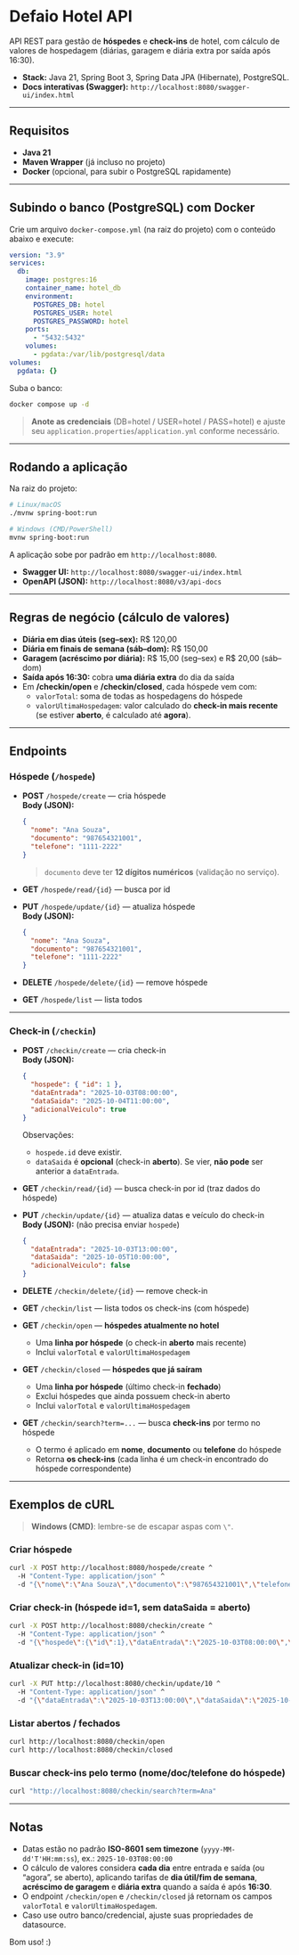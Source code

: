 # Defaio Hotel API

API REST para gestão de **hóspedes** e **check-ins** de hotel, com cálculo de valores de hospedagem
(diárias, garagem e diária extra por saída após 16:30).

- **Stack:** Java 21, Spring Boot 3, Spring Data JPA (Hibernate), PostgreSQL.
- **Docs interativas (Swagger):** `http://localhost:8080/swagger-ui/index.html`

---

## Requisitos

- **Java 21**
- **Maven Wrapper** (já incluso no projeto)
- **Docker** (opcional, para subir o PostgreSQL rapidamente)

---

## Subindo o banco (PostgreSQL) com Docker

Crie um arquivo `docker-compose.yml` (na raiz do projeto) com o conteúdo abaixo e execute:

```yaml
version: "3.9"
services:
  db:
    image: postgres:16
    container_name: hotel_db
    environment:
      POSTGRES_DB: hotel
      POSTGRES_USER: hotel
      POSTGRES_PASSWORD: hotel
    ports:
      - "5432:5432"
    volumes:
      - pgdata:/var/lib/postgresql/data
volumes:
  pgdata: {}
```

Suba o banco:

```bash
docker compose up -d
```

> **Anote as credenciais** (DB=hotel / USER=hotel / PASS=hotel) e ajuste seu `application.properties`/`application.yml` conforme necessário.

---

## Rodando a aplicação

Na raiz do projeto:

```bash
# Linux/macOS
./mvnw spring-boot:run

# Windows (CMD/PowerShell)
mvnw spring-boot:run
```

A aplicação sobe por padrão em `http://localhost:8080`.

- **Swagger UI:** `http://localhost:8080/swagger-ui/index.html`
- **OpenAPI (JSON):** `http://localhost:8080/v3/api-docs`

---

## Regras de negócio (cálculo de valores)

- **Diária em dias úteis (seg–sex):** R$ 120,00
- **Diária em finais de semana (sáb–dom):** R$ 150,00
- **Garagem (acréscimo por diária):** R$ 15,00 (seg–sex) e R$ 20,00 (sáb–dom)
- **Saída após 16:30:** cobra **uma diária extra** do dia da saída
- Em **/checkin/open** e **/checkin/closed**, cada hóspede vem com:
  - `valorTotal`: soma de todas as hospedagens do hóspede
  - `valorUltimaHospedagem`: valor calculado do **check-in mais recente**
    (se estiver **aberto**, é calculado até **agora**).

---

## Endpoints

### Hóspede (`/hospede`)

- **POST** `/hospede/create` — cria hóspede  
  **Body (JSON):**
  ```json
  {
    "nome": "Ana Souza",
    "documento": "987654321001",
    "telefone": "1111-2222"
  }
  ```
  > `documento` deve ter **12 dígitos numéricos** (validação no serviço).

- **GET** `/hospede/read/{id}` — busca por id

- **PUT** `/hospede/update/{id}` — atualiza hóspede  
  **Body (JSON):**
  ```json
  {
    "nome": "Ana Souza",
    "documento": "987654321001",
    "telefone": "1111-2222"
  }
  ```

- **DELETE** `/hospede/delete/{id}` — remove hóspede

- **GET** `/hospede/list` — lista todos

---

### Check-in (`/checkin`)

- **POST** `/checkin/create` — cria check-in  
  **Body (JSON):**
  ```json
  {
    "hospede": { "id": 1 },
    "dataEntrada": "2025-10-03T08:00:00",
    "dataSaida": "2025-10-04T11:00:00",
    "adicionalVeiculo": true
  }
  ```
  Observações:
  - `hospede.id` deve existir.
  - `dataSaida` é **opcional** (check-in **aberto**). Se vier, **não pode** ser anterior a `dataEntrada`.

- **GET** `/checkin/read/{id}` — busca check-in por id (traz dados do hóspede)

- **PUT** `/checkin/update/{id}` — atualiza datas e veículo do check-in  
  **Body (JSON):** (não precisa enviar `hospede`)
  ```json
  {
    "dataEntrada": "2025-10-03T13:00:00",
    "dataSaida": "2025-10-05T10:00:00",
    "adicionalVeiculo": false
  }
  ```

- **DELETE** `/checkin/delete/{id}` — remove check-in

- **GET** `/checkin/list` — lista todos os check-ins (com hóspede)

- **GET** `/checkin/open` — **hóspedes atualmente no hotel**  
  - Uma **linha por hóspede** (o check-in **aberto** mais recente)  
  - Inclui `valorTotal` e `valorUltimaHospedagem`

- **GET** `/checkin/closed` — **hóspedes que já saíram**  
  - Uma **linha por hóspede** (último check-in **fechado**)  
  - Exclui hóspedes que ainda possuem check-in aberto  
  - Inclui `valorTotal` e `valorUltimaHospedagem`

- **GET** `/checkin/search?term=...` — busca **check-ins** por termo no hóspede  
  - O termo é aplicado em **nome**, **documento** ou **telefone** do hóspede  
  - Retorna **os check-ins** (cada linha é um check-in encontrado do hóspede correspondente)

---

## Exemplos de cURL

> **Windows (CMD)**: lembre-se de escapar aspas com `\"`.

### Criar hóspede
```bash
curl -X POST http://localhost:8080/hospede/create ^
  -H "Content-Type: application/json" ^
  -d "{\"nome\":\"Ana Souza\",\"documento\":\"987654321001\",\"telefone\":\"1111-2222\"}"
```

### Criar check-in (hóspede id=1, sem dataSaida = aberto)
```bash
curl -X POST http://localhost:8080/checkin/create ^
  -H "Content-Type: application/json" ^
  -d "{\"hospede\":{\"id\":1},\"dataEntrada\":\"2025-10-03T08:00:00\",\"adicionalVeiculo\":true}"
```

### Atualizar check-in (id=10)
```bash
curl -X PUT http://localhost:8080/checkin/update/10 ^
  -H "Content-Type: application/json" ^
  -d "{\"dataEntrada\":\"2025-10-03T13:00:00\",\"dataSaida\":\"2025-10-05T10:00:00\",\"adicionalVeiculo\":false}"
```

### Listar abertos / fechados
```bash
curl http://localhost:8080/checkin/open
curl http://localhost:8080/checkin/closed
```

### Buscar check-ins pelo termo (nome/doc/telefone do hóspede)
```bash
curl "http://localhost:8080/checkin/search?term=Ana"
```

---

## Notas

- Datas estão no padrão **ISO-8601 sem timezone** (`yyyy-MM-dd'T'HH:mm:ss`), ex.: `2025-10-03T08:00:00`
- O cálculo de valores considera **cada dia** entre entrada e saída (ou “agora”, se aberto), aplicando tarifas
  de **dia útil/fim de semana**, **acréscimo de garagem** e **diária extra** quando a saída é após **16:30**.
- O endpoint `/checkin/open` e `/checkin/closed` já retornam os campos `valorTotal` e `valorUltimaHospedagem`.
- Caso use outro banco/credencial, ajuste suas propriedades de datasource.

Bom uso! :)
